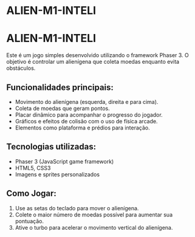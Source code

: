 # ALIEN-M1-INTELI
# ALIEN-M1-INTELI

Este é um jogo simples desenvolvido utilizando o framework Phaser 3. O objetivo é controlar um alienígena que coleta moedas enquanto evita obstáculos.

## Funcionalidades principais:

- Movimento do alienígena (esquerda, direita e para cima).
- Coleta de moedas que geram pontos.
- Placar dinâmico para acompanhar o progresso do jogador.
- Gráficos e efeitos de colisão com o uso de física arcade.
- Elementos como plataforma e prédios para interação.

## Tecnologias utilizadas:

- Phaser 3 (JavaScript game framework)
- HTML5, CSS3
- Imagens e sprites personalizados

## Como Jogar:

1. Use as setas do teclado para mover o alienígena.
2. Colete o maior número de moedas possível para aumentar sua pontuação.
3. Ative o turbo para acelerar o movimento vertical do alienígena.
